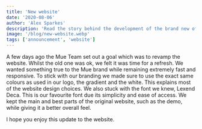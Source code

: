 ```yaml
---
title: 'New website'
date: '2020-08-06'
author: 'Alex Sparkes'
description: 'Read the story behind the development of the brand new official Mue website.'
image: '/blog/new-website.webp'
tags: ['announcement', 'website']
---
```


A few days ago the Mue Team set out a goal which was to revamp the website. Whilst the old one was ok, we felt it was time for a refresh. We wanted something true to the Mue brand while remaining extremely fast and responsive.
To stick with our branding we made sure to use the exact same colours as used in our logo, the gradient and the white. This explains most of the website design choices. We also stuck with the font we knew, Lexend Deca. This is our favourite font due its simplicity and ease of access. We kept the main and best parts of the original website, such as the demo, while giving it a better overall feel.

I hope you enjoy this update to the website.
